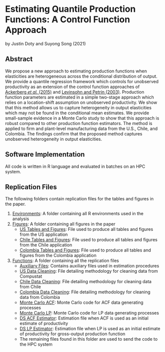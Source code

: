 # Estimating Quantile Production Functions: A Control Function Approach
by Justin Doty and Suyong Song (2021)
## Abstract
We propose a new approach to estimating production functions when elasticities are heterogeneous across the conditional distribution of output. We provide a quantile regression framework which controls for unobserved productivity as an extension of the control function approaches of [Ackerberg *et al.* (2015)](https://doi.org/10.3982/ECTA13408) and [Levinsohn and Petrin (2003)](https://doi.org/10.1111/1467-937X.00246). Production function parameters are estimated in a simple two-stage approach which relies on a location-shift assumption on unobserved productivity. We show that this method allows us to capture heterogeneity in output elasticities which may not be found in the conditional mean estimates. We provide small-sample evidence in a Monte Carlo study to show that this approach is robust compared to other production function estimators. The method is applied to firm and plant-level manufacturing data from the U.S., Chile, and Colombia. The findings confirm that the proposed method captures unobserved heterogeneity in output elasticities.

## Software Implementation
All code is written in R language and evaluated in batches on an HPC system.

## Replication Files
The following folders contain replication files for the tables and figures in the paper.
1. [Environments](/Environments): A folder containing all R environments used in the analysis
2. [Figures](/Figures): A folder containing all figures in the paper
	- [US Tables and Figures](/Figures/US/Tables_and_Figures_US.R): File used to produce all tables and figures from the US application
	- [Chile Tables and Figures](/Figures/Chile/Tables_and_Figures_CHL.R): File used to produce all tables and figures from the Chile application
	- [Colombia Tables and Figures](/Figures/Colombia/Tables_and_Figures_COL.R): File used to produce all tables and figures from the Colombia application
3. [Functions](/Functions): A folder containing all the replication files
	- [Auxiliary Files](/Functions/Aux_Fun.R): Contains auxiliary files used in estimation procedures
	- [US Data Cleaning](/Functions/Compustat_Cleaning.R): File detailing methodology for cleaning data from Compustat
	- [Chile Data Cleaning](/Functions/ENIA_Cleaning.R): File detailing methodology for cleaning data from Chile
	- [Colombia Data Cleaning](/Functions/COL_Cleaning.R): File detailing methodology for cleaning data from Colombia
	- [Monte Carlo ACF](/Functions/Monte_Carlo_ACF.R): Monte Carlo code for ACF data generating processes
	- [Monte Carlo LP](/Functions/Monte_Carlo_LP.R): Monte Carlo code for LP data generating processes
	- [DS ACF Estimator](/Functions/QACF_Boot.R): Estimation file when ACF is used as an initial estimate of productivity
	- [DS LP Estimator](/Functions/QLP_Boot.R): Estimation file when LP is used as an initial estimate of productivity for gross-output production function
	- The remaining files found in this folder are used to send the code to the HPC system

